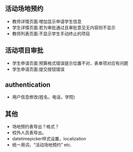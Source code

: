 ## 活动场地预约

* 教师详情页面:增加显示申请学生信息
* 学生详情页面:若为审批通过且审批意见无内容则不显示
* 教师列表页面:不显示学生手动终止的项目


## 活动项目审批

* 学生申请页面:预算格式错误提示位置不对，表单项对应有问题
* 学生申请页面:提交按钮错误

## authentication

* 用户信息修改(姓名，电话，学院)

## 其他

* 场地预约表导出？格式？
* 校外人员表导出。
* datetimepicker样式设置，localization
* 统一用词，“活动场地预约” etc.